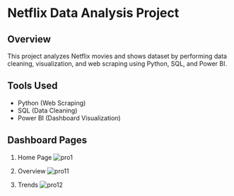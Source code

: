 # Netflix Data Analysis Project 

## Overview  
This project analyzes Netflix movies and shows dataset by performing data cleaning, visualization, and web scraping using Python, SQL, and Power BI.

## Tools Used  
- Python (Web Scraping)  
- SQL (Data Cleaning)  
- Power BI (Dashboard Visualization)  

## Dashboard Pages  
1. Home Page       ![pro1](https://github.com/user-attachments/assets/7f7618a8-0146-4f3a-bd11-0e54a9836a10)
          
2. Overview  ![pro11](https://github.com/user-attachments/assets/a5caa46c-554e-4508-8361-110c85ffae1f)

3. Trends  ![pro12](https://github.com/user-attachments/assets/a928cdbb-772d-464c-be12-3a81d1b6e29b)

